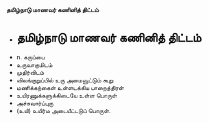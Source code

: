 **தமிழ்நாடு மாணவர் கணினித் திட்டம்**
- # தமிழ்நாடு மாணவர் கணினித் திட்டம்
- n. கருப்பை
- உருவாகுமிடம்
- முதிர்விடம்
- விலங்குறுப்பில் உரு அமைவூட்டும் கூறு
- மணிக்கற்கைள் உள்ளடக்கிய பாறைத்திரள்
- உயிரணுக்களுக்கிடையே உள்ள பொருள்
- அச்சுவார்ப்புரு
- (உயி) உயிர்ம அடையீட்டடுப் பொருள்.

